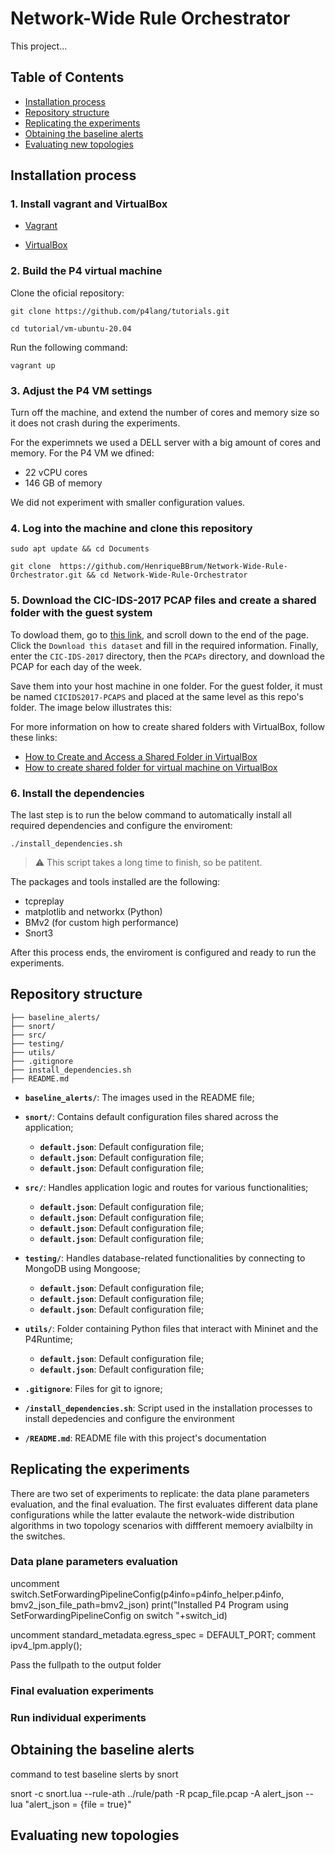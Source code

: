 # Network-Wide Rule Orchestrator

This project...

## **Table of Contents**
- [Installation process](#installation-process)
- [Repository structure](#repository-structure)
- [Replicating the experiments](#replicating-the-experiments)
- [Obtaining the baseline alerts](#obtaining-the-baseline-alerts)
- [Evaluating new topologies](#evaluating-new-topologies)

## Installation process

### 1. Install vagrant and VirtualBox

- [Vagrant](https://developer.hashicorp.com/vagrant/install)

- [VirtualBox](https://www.virtualbox.org/wiki/Downloads)

### 2. Build the P4 virtual machine

Clone the oficial repository:

```
git clone https://github.com/p4lang/tutorials.git
```

```
cd tutorial/vm-ubuntu-20.04
```
Run the following command:

```
vagrant up
```

### 3. Adjust the P4 VM settings

Turn off the machine, and extend the number of cores and memory size so it does not crash during the experiments.

For the experimnets we used a DELL server with a big amount of cores and memory. For the P4 VM we dfined:
- 22 vCPU cores
- 146 GB of memory

We did not experiment with smaller configuration values.

### 4. Log into the machine and clone this repository

```
sudo apt update && cd Documents
```

```
git clone  https://github.com/HenriqueBBrum/Network-Wide-Rule-Orchestrator.git && cd Network-Wide-Rule-Orchestrator
```

### 5. Download the CIC-IDS-2017 PCAP files and create a shared folder with the guest system



To dowload them, go to [this link](https://www.unb.ca/cic/datasets/ids-2017.html), and scroll down to the end of the page. Click the `Download this dataset` and fill in the required information. Finally, enter the `CIC-IDS-2017` directory, then the `PCAPs` directory, and download the PCAP for each day of the week.

Save them into your host machine in one folder. For the guest folder, it must be named `CICIDS2017-PCAPS` and placed at the same level as this repo's folder. The image below illustrates this:


For more information on how to create shared folders with VirtualBox, follow these links:
- [How to Create and Access a Shared Folder in VirtualBox](https://www.makeuseof.com/how-to-create-virtualbox-shared-folder-access/)
- [How to create shared folder for virtual machine on VirtualBox](https://pureinfotech.com/create-shared-folder-virtual-machine-virtualbox/)




### 6. Install the dependencies

The last step is to run the below command to automatically install all required dependencies and configure the enviroment:

```
./install_dependencies.sh
```

> :warning: This script takes a long time to finish, so be patitent.

The packages and tools installed are the following:
- tcpreplay
- matplotlib and networkx (Python)
- BMv2 (for custom high performance)
- Snort3


After this process ends, the enviroment is configured and ready to run the experiments. 

## Repository structure

```
├── baseline_alerts/
├── snort/
├── src/
├── testing/
├── utils/
├── .gitignore
├── install_dependencies.sh
├── README.md
```

- **`baseline_alerts/`**: The images used in the README file;

- **`snort/`**: Contains default configuration files shared across the application;
  - **`default.json`**: Default configuration file;
  - **`default.json`**: Default configuration file;
  - **`default.json`**: Default configuration file;


- **`src/`**: Handles application logic and routes for various functionalities;
	- **`default.json`**: Default configuration file;
	- **`default.json`**: Default configuration file;
	- **`default.json`**: Default configuration file;
	- **`default.json`**: Default configuration file;

- **`testing/`**: Handles database-related functionalities by connecting to MongoDB using Mongoose;
	- **`default.json`**: Default configuration file;
	- **`default.json`**: Default configuration file;
	- **`default.json`**: Default configuration file;

- **`utils/`**: Folder containing Python files that interact with Mininet and the P4Runtime;
	- **`default.json`**: Default configuration file;
	- **`default.json`**: Default configuration file;

- **`.gitignore`**: Files for git to ignore;

- **`/install_dependencies.sh`**: Script used in the installation processes to install depedencies and configure the environment

- **`/README.md`**: README file with this project's documentation


## Replicating the experiments

There are two set of experiments to replicate: the data plane parameters evaluation[](), and the final evaluation. The first evaluates different data plane configurations while the latter evalaute the network-wide distribution algorithms in two topology scenarios with diffferent memoery avialbilty in the switches.


### Data plane parameters evaluation

uncomment    switch.SetForwardingPipelineConfig(p4info=p4info_helper.p4info, bmv2_json_file_path=bmv2_json)
			 print("Installed P4 Program using SetForwardingPipelineConfig on switch "+switch_id)

uncomment         standard_metadata.egress_spec = DEFAULT_PORT;
comment ipv4_lpm.apply();

Pass the fullpath to the output folder


### Final evaluation experiments


### Run individual experiments


## Obtaining the baseline alerts

command to test baseline slerts by snort


snort -c snort.lua --rule-ath ../rule/path -R pcap_file.pcap -A alert_json --lua "alert_json = {file = true}"


## Evaluating new topologies
